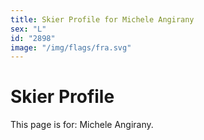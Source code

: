```yaml
---
title: Skier Profile for Michele Angirany
sex: "L"
id: "2898"
image: "/img/flags/fra.svg" 
---
```


# Skier Profile

This page is for: Michele Angirany.
    